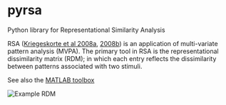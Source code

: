 pyrsa
=====

Python library for Representational Similarity Analysis

RSA ([Kriegeskorte et al 2008a](http://dx.doi.org/10.3389/neuro.06.004.2008), [2008b](http://dx.doi.org/10.1016/j.neuron.2008.10.043)) is an application of multi-variate pattern analysis (MVPA). The primary tool in RSA is the representational dissimilarity matrix (RDM); in which each entry reflects the dissimilarity between patterns associated with two stimuli. 

See also the [MATLAB toolbox](http://www.mrc-cbu.cam.ac.uk/methods-and-resources/toolboxes/)

![Example RDM](http://www.mrc-cbu.cam.ac.uk/wp-content/uploads/2013/03/fig1_kriegeskorte_RSA_FNS-300x287.gif "RDM example")




